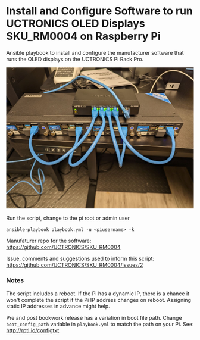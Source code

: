 # Install and Configure Software to run UCTRONICS OLED Displays SKU_RM0004 on Raspberry Pi

Ansible playbook to install and configure the manufacturer software that runs the OLED displays on the UCTRONICS Pi Rack Pro.

![Pi Rack PRO OLEDs Glowing Beautifully](pirackprooleds.jpg "Pi Rack Pro OLEDs Running")

Run the script, change <piusername> to the pi root or admin user
```
ansible-playbook playbook.yml -u <piusername> -k
```

Manufaturer repo for the software: https://github.com/UCTRONICS/SKU_RM0004

Issue, comments and suggestions used to inform this script: https://github.com/UCTRONICS/SKU_RM0004/issues/2

### Notes

The script includes a reboot. If the Pi has a dynamic IP, there is a chance it won't complete the script if the Pi IP address changes on reboot. Assigning static IP addresses in advance might help.

Pre and post bookwork release has a variation in boot file path. Change `boot_config_path` variable in `playbook.yml` to match the path on your Pi. See: http://rptl.io/configtxt
